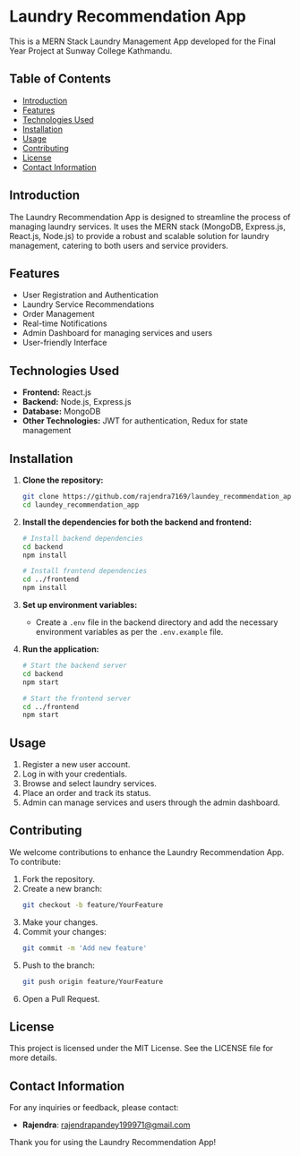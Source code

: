 # Laundry Recommendation App

This is a MERN Stack Laundry Management App developed for the Final Year Project at Sunway College Kathmandu.

## Table of Contents

- [Introduction](#introduction)
- [Features](#features)
- [Technologies Used](#technologies-used)
- [Installation](#installation)
- [Usage](#usage)
- [Contributing](#contributing)
- [License](#license)
- [Contact Information](#contact-information)

## Introduction

The Laundry Recommendation App is designed to streamline the process of managing laundry services. It uses the MERN stack (MongoDB, Express.js, React.js, Node.js) to provide a robust and scalable solution for laundry management, catering to both users and service providers.

## Features

- User Registration and Authentication
- Laundry Service Recommendations
- Order Management
- Real-time Notifications
- Admin Dashboard for managing services and users
- User-friendly Interface

## Technologies Used

- **Frontend:** React.js
- **Backend:** Node.js, Express.js
- **Database:** MongoDB
- **Other Technologies:** JWT for authentication, Redux for state management

## Installation

1. **Clone the repository:**
   ```bash
   git clone https://github.com/rajendra7169/laundey_recommendation_app.git
   cd laundey_recommendation_app
   ```

2. **Install the dependencies for both the backend and frontend:**
   ```bash
   # Install backend dependencies
   cd backend
   npm install

   # Install frontend dependencies
   cd ../frontend
   npm install
   ```

3. **Set up environment variables:**
   - Create a `.env` file in the backend directory and add the necessary environment variables as per the `.env.example` file.

4. **Run the application:**
   ```bash
   # Start the backend server
   cd backend
   npm start

   # Start the frontend server
   cd ../frontend
   npm start
   ```

## Usage

1. Register a new user account.
2. Log in with your credentials.
3. Browse and select laundry services.
4. Place an order and track its status.
5. Admin can manage services and users through the admin dashboard.

## Contributing

We welcome contributions to enhance the Laundry Recommendation App. To contribute:

1. Fork the repository.
2. Create a new branch:
   ```bash
   git checkout -b feature/YourFeature
   ```
3. Make your changes.
4. Commit your changes:
   ```bash
   git commit -m 'Add new feature'
   ```
5. Push to the branch:
   ```bash
   git push origin feature/YourFeature
   ```
6. Open a Pull Request.

## License

This project is licensed under the MIT License. See the LICENSE file for more details.

## Contact Information

For any inquiries or feedback, please contact:

- **Rajendra**: rajendrapandey199971@gmail.com

Thank you for using the Laundry Recommendation App!

